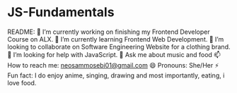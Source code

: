 # JS-Fundamentals

README:
🔭 I’m currently working on finishing my Frontend Developer Course on ALX.
🌱 I’m currently learning Frontend Web Development.
👯 I’m looking to collaborate on Software Engineering Website for a clothing brand.
🤔 I’m looking for help with JavaScript.
💬 Ask me about music and food
📫 How to reach me: neosammosebi01@gmail.com
😄 Pronouns: She/Her
⚡ Fun fact: I do enjoy anime, singing, drawing and most importantly, eating, i love food.
